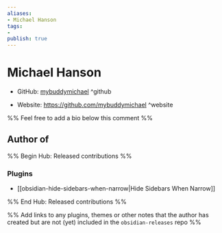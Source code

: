 ```yaml
---
aliases:
- Michael Hanson
tags:
- 
publish: true
---
```


# Michael Hanson

- GitHub: [mybuddymichael](https://github.com/mybuddymichael/) ^github
<!-- - Discord: `@` ^discord-->
- Website: <https://github.com/mybuddymichael> ^website
<!-- - [[Publish sites|Publish site]]: ^publish-->

%% Feel free to add a bio below this comment %%


## Author of

%% Begin Hub: Released contributions %%
### Plugins
- [[obsidian-hide-sidebars-when-narrow|Hide Sidebars When Narrow]]

%% End Hub: Released contributions %%

%% Add links to any plugins, themes or other notes that the author has created but are not (yet) included in the `obsidian-releases` repo %%

<!--
### Unlisted plugins

- 
-->

<!--
### Others

- 
-->

<!--
## Sponsor this author

- [[GitHub sponsors]]: [Sponsor @mybuddymichael on GitHub Sponsors](https://github.com/sponsors/mybuddymichael) ^github-sponsor
- [[Buy me a coffee]]: ^buy-me-a-coffee
- [[PayPal]]: ^paypal
- [[Patreon]]: ^patreon

-->

<!--
## Follow this author

- [[YouTube Channels|On YouTube]]: ^youtube
- Twitter: ^twitter
- ...
-->